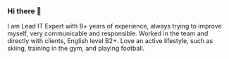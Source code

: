 ### Hi there 👋

I am Lead IT Expert with 8+ years of experience, always trying to improve myself, very communicable and responsible. 
Worked in the team and directly with clients, English level B2+.
Love an active lifestyle, such as skiing, training in the gym, and playing football.


<!--
**simirka/simirka** is a ✨ _special_ ✨ repository because its `README.md` (this file) appears on your GitHub profile.

Here are some ideas to get you started:

- 🔭 I’m currently working on ...
- 🌱 I’m currently learning ...
- 👯 I’m looking to collaborate on ...
- 🤔 I’m looking for help with ...
- 💬 Ask me about ...
- 📫 How to reach me: ...
- 😄 Pronouns: ...
- ⚡ Fun fact: ...
-->
